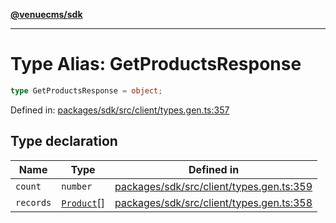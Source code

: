 [**@venuecms/sdk**](../Index.md)

***

# Type Alias: GetProductsResponse

```ts
type GetProductsResponse = object;
```

Defined in: [packages/sdk/src/client/types.gen.ts:357](https://github.com/venuecms/sdk/blob/f0a33ef2da5aac33574dc9934ae8ba73e5fde3eb/packages/sdk/src/client/types.gen.ts#L357)

## Type declaration

| Name | Type | Defined in |
| ------ | ------ | ------ |
| <a id="count"></a> `count` | `number` | [packages/sdk/src/client/types.gen.ts:359](https://github.com/venuecms/sdk/blob/f0a33ef2da5aac33574dc9934ae8ba73e5fde3eb/packages/sdk/src/client/types.gen.ts#L359) |
| <a id="records"></a> `records` | [`Product`](Product.md)[] | [packages/sdk/src/client/types.gen.ts:358](https://github.com/venuecms/sdk/blob/f0a33ef2da5aac33574dc9934ae8ba73e5fde3eb/packages/sdk/src/client/types.gen.ts#L358) |
